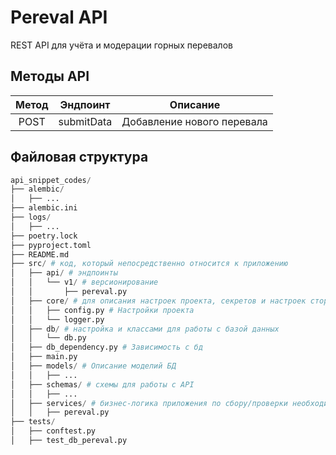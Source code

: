 # Pereval API
REST API для учёта и модерации горных перевалов

## Методы API
|      Метод       | Эндпоинт |          Описание          |
|:----------------:|:---------:|:--------------------------:|
|  POST  | submitData | Добавление нового перевала |


## Файловая структура
~~~python
api_snippet_codes/
├── alembic/
│   ├── ...
├── alembic.ini
├── logs/
│   ├── ...
├── poetry.lock
├── pyproject.toml
├── README.md
├── src/ # код, который непосредственно относится к приложению
│   ├── api/ # эндпоинты
│   │   └── v1/ # версионирование
│   │       ├── pereval.py
│   ├── core/ # для описания настроек проекта, секретов и настроек сторонних библиотек
│   │   ├── config.py # Настройки проекта
│   │   └── logger.py
│   ├── db/ # настройка и классами для работы с базой данных
│   │   └── db.py
│   ├── db_dependency.py # Зависимость с бд
│   ├── main.py
│   ├── models/ # Описание моделий БД
│   │   ├── ...
│   ├── schemas/ # схемы для работы с API
│   │   ├── ...
│   ├── services/ # бизнес-логика приложения по сбору/проверки необходимых данных
│   │   ├── pereval.py
├── tests/
│   ├── conftest.py
│   ├── test_db_pereval.py
~~~